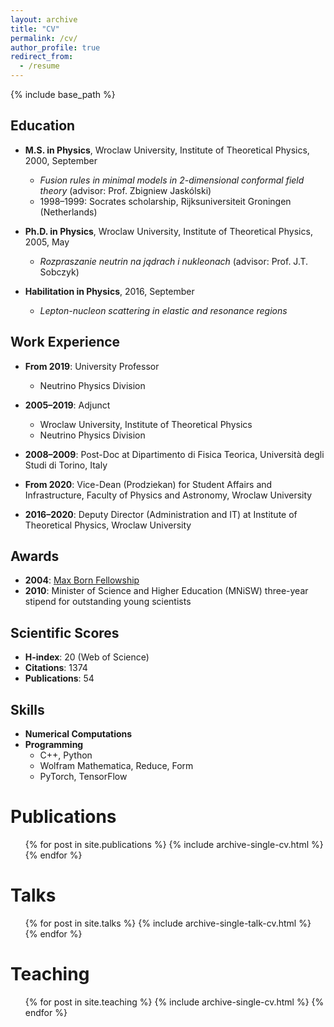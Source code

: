 ```yaml
---
layout: archive
title: "CV"
permalink: /cv/
author_profile: true
redirect_from:
  - /resume
---
```


{% include base_path %}

## Education
* **M.S. in Physics**, Wroclaw University, Institute of Theoretical Physics, 2000, September  
  * *Fusion rules in minimal models in 2-dimensional conformal field theory* (advisor: Prof. Zbigniew Jaskólski)  
  * 1998–1999: Socrates scholarship, Rijksuniversiteit Groningen (Netherlands)  

* **Ph.D. in Physics**, Wroclaw University, Institute of Theoretical Physics, 2005, May  
  * *Rozpraszanie neutrin na jądrach i nukleonach* (advisor: Prof. J.T. Sobczyk)  

* **Habilitation in Physics**, 2016, September  
  * *Lepton-nucleon scattering in elastic and resonance regions*

## Work Experience
* **From 2019**: University Professor  
  * Neutrino Physics Division  

* **2005–2019**: Adjunct  
  * Wroclaw University, Institute of Theoretical Physics  
  * Neutrino Physics Division  

* **2008–2009**: Post-Doc at Dipartimento di Fisica Teorica, Università degli Studi di Torino, Italy  

* **From 2020**: Vice-Dean (Prodziekan) for Student Affairs and Infrastructure, Faculty of Physics and Astronomy, Wroclaw University  

* **2016–2020**: Deputy Director (Administration and IT) at Institute of Theoretical Physics, Wroclaw University  



## Awards
* **2004**: [Max Born Fellowship](http://www.mborn-scholar.wroc.pl/index.php?nazwa=laureaci04)  
* **2010**: Minister of Science and Higher Education (MNiSW) three-year stipend for outstanding young scientists  

## Scientific Scores
* **H-index**: 20 (Web of Science)  
* **Citations**: 1374  
* **Publications**: 54  

## Skills
* **Numerical Computations**  
* **Programming**  
  * C++, Python  
  * Wolfram Mathematica, Reduce, Form  
  * PyTorch, TensorFlow

    
Publications
======
  <ul>{% for post in site.publications %}
    {% include archive-single-cv.html %}
  {% endfor %}</ul>
  
Talks
======
  <ul>{% for post in site.talks %}
    {% include archive-single-talk-cv.html %}
  {% endfor %}</ul>
  
Teaching
======
  <ul>{% for post in site.teaching %}
    {% include archive-single-cv.html %}
  {% endfor %}</ul>
  
